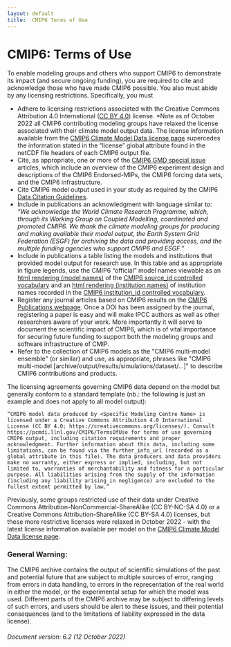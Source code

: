 ```yaml
---
layout: default
title:  CMIP6 Terms of Use
---
```


# CMIP6: Terms of Use

To enable modeling groups and others who support CMIP6 to demonstrate its impact (and secure ongoing funding), you are required to cite and acknowledge those who have made CMIP6 possible. You also must abide by any licensing restrictions. Specifically, you must

* Adhere to licensing restrictions associated with the Creative Commons Attribution 4.0 International ([CC BY 4.0]) license. *Note as of October 2022 all CMIP6 contributing modeling groups have relaxed the license associated with their climate model output data. The license information available from the [CMIP6 Climate Model Data license page] supercedes the information stated in the “license” global attribute found in the netCDF file headers of each CMIP6 output file.
* Cite, as appropriate, one or more of the [CMIP6 GMD special issue] articles, which include an overview of the CMIP6 experiment design and descriptions of the CMIP6 Endorsed-MIPs, the CMIP6 forcing data sets, and the CMIP6 infrastructure.
* Cite CMIP6 model output used in your study as required by the CMIP6 [Data Citation Guidelines].
* Include in publications an acknowledgment with language similar to: *“We acknowledge the World Climate Research Programme, which, through its Working Group on Coupled Modelling, coordinated and promoted CMIP6. We thank the climate modeling groups for producing and making available their model output, the Earth System Grid Federation (ESGF) for archiving the data and providing access, and the multiple funding agencies who support CMIP6 and ESGF.”*
* Include in publications a table listing the models and institutions that provided model output for research use. In this table and as appropriate in figure legends, use the CMIP6 “official” model names viewable as an [html rendering (model names)] of the [CMIP6 source_id controlled vocabulary] and an [html rendering (institution names)] of institution names recorded in the [CMIP6 institution_id controlled vocabulary].
* Register any journal articles based on CMIP6 results on the [CMIP6 Publications webpage]. Once a DOI has been assigned by the journal, registering a paper is easy and will make IPCC authors as well as other researchers aware of your work. More importantly it will serve to document the scientific impact of CMIP6, which is of vital importance for securing future funding to support both the modeling groups and software infrastructure of CMIP.
* Refer to the collection of CMIP6 models as the "CMIP6 multi-model ensemble" (or similar) and use, as appropriate, phrases like "CMIP6 multi-model [archive/output/results/simulations/dataset/...]" to describe CMIP6 contributions and products.

The licensing agreements governing CMIP6 data depend on the model but generally conform to a standard template (nb.: the following is just an example and does not apply to all model output):

```
“CMIP6 model data produced by <Specific Modeling Centre Name> is licensed under a Creative Commons Attribution 4.0 International License (CC BY 4.0; https://creativecommons.org/licenses/). Consult https://pcmdi.llnl.gov/CMIP6/TermsOfUse for terms of use governing CMIP6 output, including citation requirements and proper acknowledgment. Further information about this data, including some limitations, can be found via the further_info_url (recorded as a global attribute in this file). The data producers and data providers make no warranty, either express or implied, including, but not limited to, warranties of merchantability and fitness for a particular purpose. All liabilities arising from the supply of the information (including any liability arising in negligence) are excluded to the fullest extent permitted by law.”
```

Previously, some groups restricted use of their data under Creative Commons Attribution-NonCommercial-ShareAlike (CC BY-NC-SA 4.0) or a Creative Commons Attribution-ShareAlike (CC BY-SA 4.0) licenses, but these more restrictive licenses were relaxed in October 2022 - with the latest license information available per model on the [CMIP6 Climate Model Data license page].

### General Warning:

The CMIP6 archive contains the output of scientific simulations of the past and potential future that are subject to multiple sources of error, ranging from errors in data handling, to errors in the representation of the real world in either the model, or the experimental setup for which the model was used. Different parts of the CMIP6 archive may be subject to differing levels of such errors, and users should be alert to these issues, and their potential consequences (and to the limitations of liability expressed in the data license).

###### Document version: 6.2 (12 October 2022)

[CC BY 4.0]: https://creativecommons.org/licenses/by/4.0/
[CMIP6 Climate Model Data license page]: https://wcrp-cmip.github.io/CMIP6_CVs/docs/CMIP6_source_id_licenses.html
[CMIP6 GMD special issue]: http://www.geosci-model-dev.net/special_issue590.html
[Data Citation Guidelines]: http://bit.ly/2gBCuqM
[html rendering (model names)]: https://wcrp-cmip.github.io/CMIP6_CVs/docs/CMIP6_source_id.html
[CMIP6 source_id controlled vocabulary]: https://github.com/WCRP-CMIP/CMIP6_CVs/blob/master/CMIP6_source_id.json
[html rendering (institution names)]: https://wcrp-cmip.github.io/CMIP6_CVs/docs/CMIP6_institution_id.html
[CMIP6 institution_id controlled vocabulary]: https://github.com/WCRP-CMIP/CMIP6_CVs/blob/master/CMIP6_institution_id.json
[CMIP6 Publications webpage]: https://cmip-publications.llnl.gov/view/CMIP6/